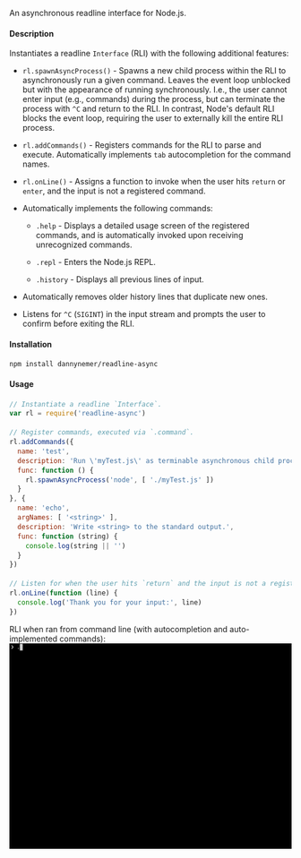 An asynchronous readline interface for Node.js.

#### Description
Instantiates a readline `Interface` (RLI) with the following additional features:

- `rl.spawnAsyncProcess()` - Spawns a new child process within the RLI to asynchronously run a given command. Leaves the event loop unblocked but with the appearance of running synchronously. I.e., the user cannot enter input (e.g., commands) during the process, but can terminate the process with `^C` and return to the RLI. In contrast, Node's default RLI blocks the event loop, requiring the user to externally kill the entire RLI process.

- `rl.addCommands()` - Registers commands for the RLI to parse and execute. Automatically implements `tab` autocompletion for the command names.

- `rl.onLine()` - Assigns a function to invoke when the user hits `return` or `enter`, and the input is not a registered command.

- Automatically implements the following commands:

  - `.help` - Displays a detailed usage screen of the registered commands, and is automatically invoked upon receiving unrecognized commands.

  - `.repl` - Enters the Node.js REPL.

  - `.history` - Displays all previous lines of input.

- Automatically removes older history lines that duplicate new ones.

- Listens for `^C` (`SIGINT`) in the input stream and prompts the user to confirm before exiting the RLI.

#### Installation
```shell
npm install dannynemer/readline-async
```

#### Usage
```js
// Instantiate a readline `Interface`.
var rl = require('readline-async')

// Register commands, executed via `.command`.
rl.addCommands({
  name: 'test',
  description: 'Run \'myTest.js\' as terminable asynchronous child process.',
  func: function () {
    rl.spawnAsyncProcess('node', [ './myTest.js' ])
  }
}, {
  name: 'echo',
  argNames: [ '<string>' ],
  description: 'Write <string> to the standard output.',
  func: function (string) {
    console.log(string || '')
  }
})

// Listen for when the user hits `return` and the input is not a registered command.
rl.onLine(function (line) {
  console.log('Thank you for your input:', line)
})
```
RLI when ran from command line (with autocompletion and auto-implemented commands):
![readline-async demo](https://raw.githubusercontent.com/DannyNemer/readline-async/master/doc/demo.gif)